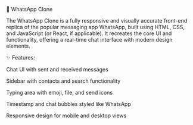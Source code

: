 💬 WhatsApp Clone

The WhatsApp Clone is a fully responsive and visually accurate front-end replica of the popular messaging app WhatsApp, built using HTML, CSS, and JavaScript (or React, if applicable). It recreates the core UI and functionality, offering a real-time chat interface with modern design elements.

✨ Features:

Chat UI with sent and received messages

Sidebar with contacts and search functionality

Typing area with emoji, file, and send icons

Timestamp and chat bubbles styled like WhatsApp

Responsive design for mobile and desktop views
